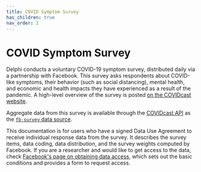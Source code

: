 ```yaml
---
title: COVID Symptom Survey
has_children: true
nav_order: 2
---
```


# COVID Symptom Survey

Delphi conducts a voluntary COVID-19 symptom survey, distributed daily via a
partnership with Facebook. This survey asks respondents about COVID-like
symptoms, their behavior (such as social distancing), mental health, and
economic and health impacts they have experienced as a result of the pandemic. A
high-level overview of the survey is posted [on the COVIDcast
website](https://covidcast.cmu.edu/survey.html).

Aggregate data from this survey is available through the [COVIDcast API](../api/covidcast.md)
as the [`fb-survey` data source](../api/covidcast-signals/fb-survey.md).

This documentation is for users who have a signed Data Use Agreement to receive
individual response data from the survey. It describes the survey items, data
coding, data distribution, and the survey weights computed by Facebook. If you
are a researcher and would like to get access to the data, check [Facebook's
page on obtaining data
access](https://dataforgood.fb.com/docs/covid-19-symptom-survey-request-for-data-access/),
which sets out the basic conditions and provides a form to request access.
